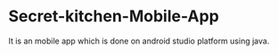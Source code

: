 # Secret-kitchen-Mobile-App
It is an mobile app which is done on android studio platform using java.

